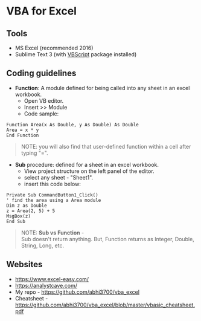 # VBA for Excel

## Tools

- MS Excel (recommended 2016)
- Sublime Text 3 (with [VBScript](https://packagecontrol.io/packages/VBScript) package installed)

## Coding guidelines

- **Function**: A module defined for being called into any sheet in an excel workbook.
  - Open VB editor.
  - Insert >> Module
  - Code sample:

```vba
Function Area(x As Double, y As Double) As Double
Area = x * y
End Function
```

> NOTE: you will also find that user-defined function within a cell after typing "=".

- **Sub** procedure: defined for a sheet in an excel workbook.
  - View project structure on the left panel of the editor.
  - select any sheet - "Sheet1".
  - insert this code below:

```vba
Private Sub CommandButton1_Click()
' find the area using a Area module
Dim z as Double
z = Area(2, 5) + 5
MsgBox(z)
End Sub
```

> NOTE: **Sub vs Function** - <br/> Sub doesn't return anything. But, Function returns as Integer, Double, String, Long, etc.

## Websites

- https://www.excel-easy.com/
- https://analystcave.com/
- My repo - https://github.com/abhi3700/vba_excel
- Cheatsheet - https://github.com/abhi3700/vba_excel/blob/master/vbasic_cheatsheet.pdf
